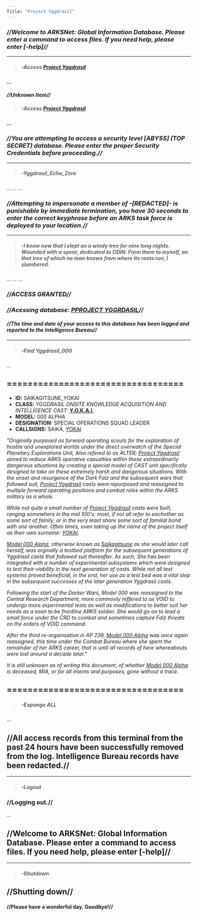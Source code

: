 ```yaml
---
Title: "Project Yggdrasil"
---
```


### *//Welcome to ARKSNet: Global Information Database. Please enter a command to access files. If you need help, please enter [-help]//*

------
> ##### -Access [Project Yggdrasil](SubIndexes/Logs/finishedlogs/ArksLogs/ProjectYggdrasil.md)
#### *...*
#### *//Unknown Item//*

> ##### -Access [Project Yggdrasil](SubIndexes/Logs/finishedlogs/ArksLogs/ProjectYggdrasil.md)

#### *...*
### *//You are attempting to access a security level [ABYSS] (TOP SECRET) database. Please enter the proper Security Credentials before proceeding.//*

-----

> ##### -Yggdrasil_Echo_Zero

*...*
*...*
*...*

### *//Attempting to impersonate a member of -[REDACTED]- is punishable by immediate termination, you have 30 seconds to enter the correct keyphrase before an ARKS task force is deployed to your location.//*

----

> ##### -I know now that I slept on a windy tree for nine long nights. Wounded with a spear, dedicated to ODIN. From them to myself, on that tree of which no man knows from where its roots run, I slumbered.


*...*
*...*
*...*

### *//ACCESS GRANTED//*
### *//Acessing database: [PPROJECT YGGRDASIL](SubIndexes/Logs/finishedlogs/ArksLogs/ProjectYggdrasil.md)//*

#### *//The time and date of your access to this database has been logged and reported to the Intelligence Bureau//*

----

> ##### -Find Yggdrasil_000

*...*

## ==================================

- **ID:** SAIKAGITSUNE_YOKAI
- **CLASS:** *YGGDRASIL ONSITE KNOWLEDGE ACQUISITION AND INTELLIGENCE CAST:* [**Y.O.K.A.I**.](SubIndexes/Characters/Yokai.md)
- **MODEL:** 000 ALPHA
- **DESIGNATION:** SPECIAL OPERATIONS SQUAD LEADER
- **CALLSIGNS:** SAIKA, [YOKAI](SubIndexes/Characters/Yokai.md)

*"Originally purposed as forward operating scouts for the exploration of hostile and unexplored worlds under the direct overwatch of the Special Planetary Explorations Unit, Also refered to as ALTER; [Project Yggdrasil](SubIndexes/Logs/finishedlogs/ArksLogs/ProjectYggdrasil.md) aimed to reduce ARKS operative casualties within these extraordinarily dangerous situations by creating a special model of CAST unit specifically designed to take on these extremely harsh and dangerous situations. With the onset and resurgence of the Dark Falz and the subsequent wars that followed suit, [Project Yggdrasil](SubIndexes/Logs/finishedlogs/ArksLogs/ProjectYggdrasil.md) casts were repurposed and reassigned to multiple forward operating positions and combat roles within the ARKS military as a whole.*

*While not quite a small number of [Project Yggdrasil](SubIndexes/Logs/finishedlogs/ArksLogs/ProjectYggdrasil.md) casts were built, ranging somewhere in the mid 100's; most, if not all refer to eachother as some sort of family, or in the very least share some sort of familial bond with one another. Often times, even taking up the name of the project itself as their own surname: [YOKAI](SubIndexes/Characters/Yokai.md).*

*[Model 000 Alpha](SubIndexes/Characters/Yokai.md); otherwise known as [Saikagitsune](SubIndexes/Characters/Yokai.md) as she would later call herself, was orginally a testbed platform for the subsequent generations of Yggdrasil casts that followed suit thereafter. As such, She has been integrated with a number of experimental subsystems which were designed to test their viability in the next generation of casts. While not all test systems proved beneficial, in the end, her use as a test bed was a vital step in the subsequent successes of the later generation Yggdrasil casts.*

*Following the start of the Darker Wars, Model 000 was reassigned to the Central Research Department, more commonly reffered to as VOID to undergo more experimental tests as well as modifications to better suit her needs as a soon to be frontline ARKS soldier. She would go on to lead a small force under the CRD to combat and sometimes capture Falz threats on the orders of VOID command.*

*After the third re-organisation in AP 239, [Model 000 Alpha](SubIndexes/Characters/Yokai.md) was once again reassigned, this time under the Combat Bureau where she spent the remainder of her ARKS career, that is until all records of here whereabouts were lost around a decade later."*

*It is still unknown as of writing this document, of whether [Model 000 Alpha](SubIndexes/Characters/Yokai.md) is deceased, MIA, or for all intents and purposes, gone without a trace.*

## ==================================

> ##### -Expunge ALL

...

## //All access records from this terminal from the past 24 hours have been successfully removed from the log. Intelligence Bureau records have been redacted.//

----

> ##### -Logout

### //Logging out.//

*...*

## //Welcome to ARKSNet: Global Information Database. Please enter a command to access files. If you need help, please enter [-help]//

----

> ##### -Shutdown

## //Shutting down//

#### //Please have a wonderful day. Goodbye!//


